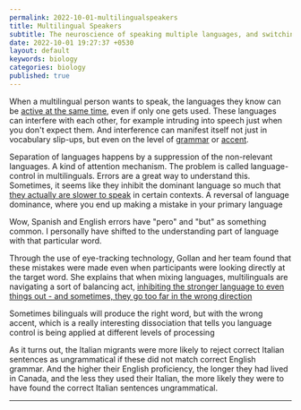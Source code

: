 ```yaml
---
permalink: 2022-10-01-multilingualspeakers
title: Multilingual Speakers
subtitle: The neuroscience of speaking multiple languages, and switching between them.  
date: 2022-10-01 19:27:37 +0530
layout: default
keywords: biology
categories: biology
published: true
---
```


When a multilingual person wants to speak, the languages they know can be [active at the same time](https://www.apa.org/science/about/psa/2008/01/kroll), even if only one gets used. These languages can interfere with each other, for example intruding into speech just when you don't expect them. And interference can manifest itself not just in vocabulary slip-ups, but even on the level of [grammar](https://pubmed.ncbi.nlm.nih.gov/28424634/) or [accent](https://www.sciencedirect.com/science/article/abs/pii/S0095447004000166).

Separation of languages happens by a suppression of the non-relevant languages. A kind of attention mechanism. The problem is called language-control in multilinguals. Errors are a great way to understand this. Sometimes, it seems like they inhibit the dominant language so much that [they actually are slower to speak](https://pubmed.ncbi.nlm.nih.gov/29405945/) in certain contexts. A reversal of language dominance, where you end up making a mistake in your primary language

Wow, Spanish and English errors have "pero" and "but" as something common. I personally have shifted to the understanding part of language with that particular word.

Through the use of eye-tracking technology, Gollan and her team found that these mistakes were made even when participants were looking directly at the target word. She explains that when mixing languages, multilinguals are navigating a sort of balancing act, [inhibiting the stronger language to even things out ​​- and sometimes, they go too far in the wrong direction](https://www.sciencedirect.com/science/article/abs/pii/S0010027720302031)

Sometimes bilinguals will produce the right word, but with the wrong accent, which is a really interesting dissociation that tells you language control is being applied at different levels of processing

As it turns out, the Italian migrants were more likely to reject correct Italian sentences as ungrammatical if these did not match correct English grammar. And the higher their English proficiency, the longer they had lived in Canada, and the less they used their Italian, the more likely they were to have found the correct Italian sentences ungrammatical.

---

